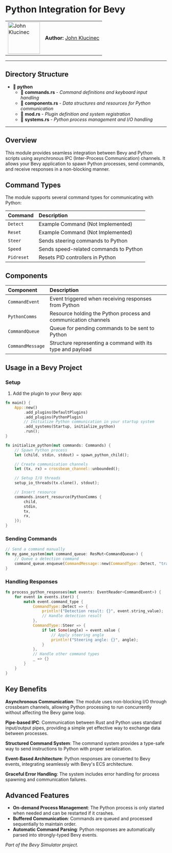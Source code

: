 # Python Integration for Bevy

<table>
  <tr>
    <td>
      <img src="https://avatars.githubusercontent.com/u/72411904?v=4" alt="John Klucinec" width="100">
    </td>
    <td>
      <strong>Author:</strong>
      <a href="https://github.com/johnklucinec">John Klucinec</a>
    </td>
  </tr>
</table>

---

## Directory Structure

- 📁 **python**
    - 📄 **commands.rs** - *Command definitions and keyboard input handling*
    - 📄 **components.rs** - *Data structures and resources for Python communication*
    - 📄 **mod.rs** - *Plugin definition and system registration*
    - 📄 **systems.rs** - *Python process management and I/O handling*

---

## Overview

This module provides seamless integration between Bevy and Python scripts using asynchronous IPC (Inter-Process Communication) channels. It allows your Bevy application to spawn Python processes, send commands, and receive responses in a non-blocking manner.

## Command Types

The module supports several command types for communicating with Python:


| Command | Description |
| :-- | :-- |
| `Detect` | Example Command (Not Implemented) |
| `Reset` |  Example Command (Not Implemented) |
| `Steer` | Sends steering commands to Python |
| `Speed` | Sends speed-related commands to Python |
| `Pidreset` | Resets PID controllers in Python |

## Components

| Component | Description |
| :-- | :-- |
| `CommandEvent` | Event triggered when receiving responses from Python |
| `PythonComms` | Resource holding the Python process and communication channels |
| `CommandQueue` | Queue for pending commands to be sent to Python |
| `CommandMessage` | Structure representing a command with its type and payload |

## Usage in a Bevy Project

### Setup

1. Add the plugin to your Bevy app:
```rust
fn main() {
    App::new()
        .add_plugins(DefaultPlugins)
        .add_plugins(PythonPlugin)
        // Initialize Python communication in your startup system
        .add_systems(Startup, initialize_python)
        .run();
}

fn initialize_python(mut commands: Commands) {
    // Spawn Python process
    let (child, stdin, stdout) = spawn_python_child();

    // Create communication channels
    let (tx, rx) = crossbeam_channel::unbounded();

    // Setup I/O threads
    setup_io_threads(tx.clone(), stdout);

    // Insert resource
    commands.insert_resource(PythonComms {
        child,
        stdin,
        tx,
        rx,
    });
}
```


### Sending Commands

```rust
// Send a command manually
fn my_game_system(mut command_queue: ResMut<CommandQueue>) {
    // Queue a detection command
    command_queue.enqueue(CommandMessage::new(CommandType::Detect, "traffic cone"));
}
```


### Handling Responses

```rust
fn process_python_responses(mut events: EventReader<CommandEvent>) {
    for event in events.iter() {
        match event.command_type {
            CommandType::Detect => {
                println!("Detection result: {}", event.string_value);
                // Handle detection result
            },
            CommandType::Steer => {
                if let Some(angle) = event.value {
                    // Apply steering angle
                    println!("Steering angle: {}", angle);
                }
            },
            // Handle other command types
            _ => {}
        }
    }
}
```


## Key Benefits

**Asynchronous Communication**: The module uses non-blocking I/O through crossbeam channels, allowing Python processing to run concurrently without affecting the Bevy game loop.

**Pipe-based IPC**: Communication between Rust and Python uses standard input/output pipes, providing a simple yet effective way to exchange data between processes.

**Structured Command System**: The command system provides a type-safe way to send instructions to Python with proper serialization.

**Event-Based Architecture**: Python responses are converted to Bevy events, integrating seamlessly with Bevy's ECS architecture.

**Graceful Error Handling**: The system includes error handling for process spawning and communication failures.

## Advanced Features

- **On-demand Process Management**: The Python process is only started when needed and can be restarted if it crashes.
- **Buffered Communication**: Commands are queued and processed sequentially to maintain order.
- **Automatic Command Parsing**: Python responses are automatically parsed into strongly-typed Bevy events.

*Part of the Bevy Simulator project.*
